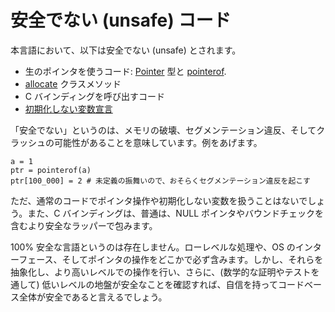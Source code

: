 # 安全でない (unsafe) コード

本言語において、以下は安全でない (unsafe) とされます。

* 生のポインタを使うコード: [Pointer](http://crystal-lang.org/api/Pointer.html) 型と [pointerof](pointerof.html).
* [allocate](new,_initialize_and_allocate.html) クラスメソッド
* C バインディングを呼び出すコード
* [初期化しない変数宣言](declare_var.html)

「安全でない」というのは、メモリの破壊、セグメンテーション違反、そしてクラッシュの可能性があることを意味しています。例をあげます。

```crystal
a = 1
ptr = pointerof(a)
ptr[100_000] = 2 # 未定義の振舞いので、おそらくセグメンテーション違反を起こす
```

ただ、通常のコードでポインタ操作や初期化しない変数を扱うことはないでしょう。また、C バインディングは、普通は、NULL ポインタやバウンドチェックを含むより安全なラッパーで包みます。

100% 安全な言語というのは存在しません。ローレベルな処理や、OS のインターフェース、そしてポインタの操作をどこかで必ず含みます。しかし、それらを抽象化し、より高いレベルでの操作を行い、さらに、(数学的な証明やテストを通して) 低いレベルの地盤が安全なことを確認すれば、自信を持ってコードベース全体が安全であると言えるでしょう。

